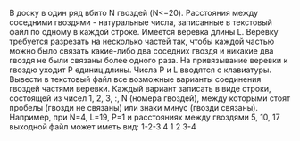 В доску в один ряд вбито N гвоздей (N<=20). Расстояния между соседними гвоздями - натуральные числа, записанные в текстовый файл по одному в каждой строке.
Имеется веревка длины L. Веревку требуется разрезать на несколько частей так, чтобы каждой частью можно было связать какие-либо два соседних гвоздя и никакие два гвоздя не были связаны более одного раза. На привязывание веревки к гвоздю уходит Р единиц длины.
Числа P и L вводятся с клавиатуры. Вывести в текстовый файл все возможные варианты соединения гвоздей частями веревки. Каждый вариант записать в виде строки, состоящей из чисел 1, 2, 3, :, N (номера гвоздей), между которыми стоят пробелы (гвозди не связаны) или знаки минус (гвозди связаны).
Например, при N=4, L=19, P=1 и расстояниях между гвоздями 5, 10, 17 выходной файл может иметь вид:
1-2-3 4
1 2 3-4
